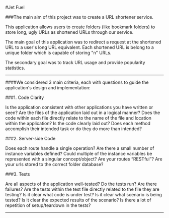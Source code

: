 #Jet Fuel

###The main aim of this project was to create a URL shortener service.

This application allows users to create folders (like bookmark folders) to store long, ugly URLs as shortened URLs through our service.

The main goal of this application was to redirect a request at the shortened URL to a user's long URL equivalent. Each shortened URL is belong to a unique folder which is capable of storing "n" URLs.

The secondary goal was to track URL usage and provide popularity statistics.

---

####We considered 3 main criteria, each with questions to guide the application's design and implementation: 

###1. Code Clarity

Is the application consistent with other applications you have written or seen?
Are the files of the application laid out in a logical manner?
Does the code within each file directly relate to the name of the file and location within the application?
Is the code clearly laid out?
Does each method accomplish their intended task or do they do more than intended?

###2. Server-side Code

Does each route handle a single operation?
Are there a small number of instance variables defined?
Could multiple of the instance variables be represented with a singular concept/object?
Are your routes “RESTful”?
Are your urls stored to the correct folder database?

###3. Tests

Are all aspects of the application well-tested?
Do the tests run? Are there failures?
Are the tests within the test file directly related to the file they are testing?
Is it clear what code is under test?
Is it clear what scenario is being tested?
Is it clear the expected results of the scenario?
Is there a lot of repetition of setup/teardown in the tests?

---
